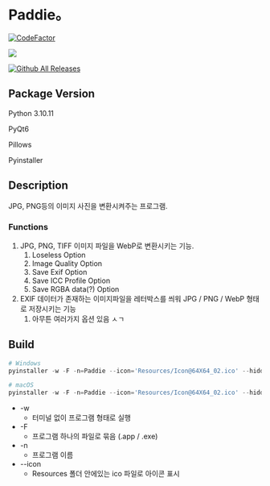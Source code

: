 # Paddie。

[![CodeFactor](https://www.codefactor.io/repository/github/c4nu/paddie/badge/main)](https://www.codefactor.io/repository/github/c4nu/paddie/overview/main)

![](https://img.shields.io/badge/stable-v3.1.1-blue?style=flat)

[![Github All Releases](https://img.shields.io/github/downloads/c4nu/paddie/total.svg)]()

## Package Version

Python 3.10.11

PyQt6

Pillows

Pyinstaller

## Description

JPG, PNG등의 이미지 사진을 변환시켜주는 프로그램.

### Functions

1. JPG, PNG, TIFF 이미지 파일을 WebP로 변환시키는 기능.
   1. Loseless Option
   2. Image Quality Option
   3. Save Exif Option
   4. Save ICC Profile Option
   5. Save RGBA data(?) Option
2. EXIF 데이터가 존재하는 이미지파일을 레터박스를 씌워 JPG / PNG / WebP 형태로 저장시키는 기능
   1. 아무튼 여러가지 옵션 있음 ㅅㄱ


## Build

```python
# Windows
pyinstaller -w -F -n=Paddie --icon='Resources/Icon@64X64_02.ico' --hidden-import PyQt6 main.py       

# macOS
pyinstaller -w -F -n=Paddie --icon='Resources/Icon@64X64_02.ico' --hidden-import PyQt6 main.py   
```




- -w
  - 터미널 없이 프로그램 형태로 실행
- -F
  - 프로그램 하나의 파일로 묶음 (.app / .exe)
- -n
  - 프로그램 이름
- --icon
  - Resources 폴더 안에있는 ico 파일로 아이콘 표시
